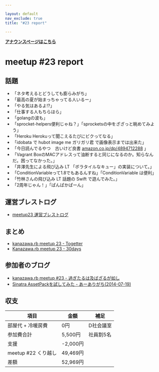 ```yaml
---

layout: default
nav_exclude: true
title: "#23 report"

---
```


<p> <a href="../"><strong>アナウンスページはこちら</strong></a></p>

meetup #23 report
==================

話題
----

-   「ネタ考えるとどうしても膨らみがち」
-   「最高の夏が始まっちゃってる人いるー」
-   「やる気はあるよ!?」
-   「仕事する人もちらほら」
-   「golangの波も」
-   「sprocket-helpers便利じゃね？」「sprocketsの中をざざっと眺めてみよう」
-   「Heroku Herokuって聞こえるたびにビクってなる」
-   「idobata で hubot image me ガリガリ君 で画像表示までは出来た」
-   「今日読んでるやつ　古いけど良書 [amazon.co.jp/dp/4894712288](http://amazon.co.jp/dp/4894712288) 」
-   「Vagrant BoxのMACアドレスって油断すると同じになるのか。知らなんだ。困ってなかった。」
-   「井澤先生による飛び込み LT 「ボラタイルなキュー」の実装について。」
-   「ConditionVariableって1.8でもあるんすね」「ConditionVariable は便利」
-   「竹林さんの飛び込み LT 話題の Swift で遊んでみた。」
-   「2周年じゃん！」「ぱんぱかぱーん」

運営ブレストログ
----------------

-   [meetup23 運営ブレストログ](https://github.com/kanazawarb/meetup/wiki/meetup23-%E9%81%8B%E5%96%B6%E3%83%96%E3%83%AC%E3%82%B9%E3%83%88%E3%83%AD%E3%82%B0)

まとめ
------

-   [kanazawa.rb meetup 23 - Togetter](http://togetter.com/li/695183)
-   [Kanazawa.rb meetup 23 - 30days](http://30d.jp/kzrb/13)

参加者のブログ
--------------

-   [kanazawa.rb meetup #23 - 過ぎたるは及ばざるが如し](http://cotton-desu.hatenablog.com/entry/2014/07/21/000414)
-   [Sinatra AssetPackを試してみた - あーありがち(2014-07-19)](http://aligach.net/diary/20140719.html#p01)

収支
----

 | 項目                   | 金額       | 補足        |
 | ---------------------- | ---------- | ----------- |
 | 部屋代 + 冷暖房費      | 0円        | D社会議室   |
 | 参加費合計             | 5,500円    | 社員割5名   |
 | 支援                   | -2,000円   |             |
 | meetup #22 くり越し    | 49,469円   |             |
 | 差額                   | 52,969円   |             |


